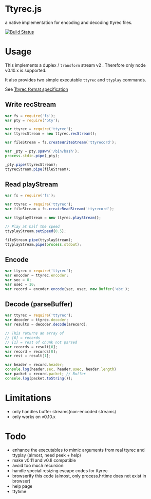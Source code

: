 # Ttyrec.js

a native implementation for encoding and decoding ttyrec files.

[![Build Status](https://travis-ci.org/jedi4ever/ttyrec.js.png)](https://travis-ci.org/jedi4ever/ttyrec.js)

# Usage
This implements a duplex / `transform` stream v2 .  Therefore only node v0.10.x is supported.

It also provides two simple executable `ttyrec` and `ttyplay` commands.

See [Ttyrec format specification](http://en.wikipedia.org/wiki/Ttyrec#Technical_file_format_specification)

## Write recStream
```js
var fs = require('fs');
var pty = require('pty');

var ttyrec = require('ttyrec');
var ttyrecStream = new ttyrec.recStream();

var fileStream = fs.createWriteStream('ttyrecord');

var _pty = pty.spawn('/bin/bash');
process.stdin.pipe(_pty);

_pty.pipe(ttyrecStream);
ttyrecStream.pipe(fileStream);
```

## Read playStream
```js
var fs = require('fs');

var ttyrec = require('ttyrec');
var fileStream = fs.createReadStream('ttyrecord');

var ttyplayStream = new ttyrec.playStream();

// Play at half the speed
ttyplayStream.setSpeed(0.5);

fileStream.pipe(ttyplayStream);
ttyplayStream.pipe(process.stdout);
```

## Encode
```js
var ttyrec = require('ttyrec');
var encoder = ttyrec.encoder;
var sec = 0;
var usec = 10;
var record = encoder.encode(sec, usec, new Buffer('abc');
```

## Decode (parseBuffer)
```js
var ttyrec = require('ttyrec');
var decoder = ttyrec.decoder;
var results = decoder.decode(arecord);

// This returns an array of
// [0] = records
// [1] = rest of chunk not parsed
var records = result[0];
var record = records[0];
var rest = result[1];

var header = record.header;
console.log(header.sec, header.usec, header.length)
var packet = record.packet; // Buffer
console.log(packet.toString());
```

# Limitations
- only handles buffer streams(non-encoded streams)
- only works on v0.10.x

# Todo
- enhance the executables to mimic arguments from real ttyrec and ttyplay (almost, need peek + help)
- make v0.11 and v0.8 compatible
- avoid too much recursion
- handle special resizing escape codes for ttyrec
- browserify this code (almost, only process.hrtime does not exist in browser)
- help page
- ttytime

